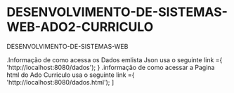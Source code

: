 # DESENVOLVIMENTO-DE-SISTEMAS-WEB-ADO2-CURRICULO
DESENVOLVIMENTO-DE-SISTEMAS-WEB

.Informação de como acessa os Dados emlista Json usa o seguinte link ={ 'http://localhost:8080/dados'); }
.informação de como acessar a Pagina html do Ado Curriculo usa o seguinte link ={ 'http://localhost:8080/dados.html'); ]
